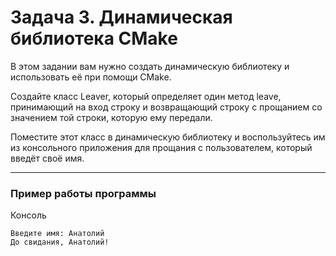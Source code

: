 # Задача 3. Динамическая библиотека CMake
В этом задании вам нужно создать динамическую библиотеку и использовать её при помощи CMake.

Создайте класс Leaver, который определяет один метод leave, принимающий на вход строку и возвращающий строку с прощанием со значением той строки, которую ему передали.

Поместите этот класс в динамическую библиотеку и воспользуйтесь им из консольного приложения для прощания с пользователем, который введёт своё имя.
***
### Пример работы программы
Консоль
```
Введите имя: Анатолий
До свидания, Анатолий!
```
